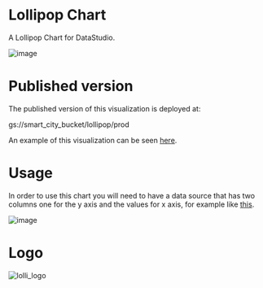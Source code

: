 # Lollipop Chart
A Lollipop Chart for DataStudio.

![image](https://user-images.githubusercontent.com/47331711/109518698-ca2e6800-7aaa-11eb-879e-d4bb1db9beb3.png)


# Published version
The published version of this visualization is deployed at:

gs://smart_city_bucket/lollipop/prod

An example of this visualization can be seen [here](https://datastudio.google.com/reporting/6cd83cf4-a22c-49fc-be39-a1056851a158).

# Usage

In order to use this chart you will need to have a data source that has two columns one for the y axis and the values for x axis, for example like [this](https://docs.google.com/spreadsheets/d/1iX7UIrThgTA5_Ldpg1nRWtfbOD2nY_sHwJTqrYbqiAw/edit?usp=sharing).


![image](https://user-images.githubusercontent.com/47331711/109519336-6d7f7d00-7aab-11eb-9a67-ca930a932963.png)

# Logo

![lolli_logo](https://user-images.githubusercontent.com/47331711/111787831-b616a300-88bf-11eb-9c2c-39e8ffbe2e43.png)
